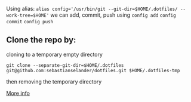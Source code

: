 Using alias: `alias config='/usr/bin/git --git-dir=$HOME/.dotfiles/ --work-tree=$HOME'`
we can add, commit, push using `config add` `config commit` `config push`

## Clone the repo by:

cloning to a temporary empty directory

`git clone --separate-git-dir=$HOME/.dotfiles git@github.com:sebastianselander/dotfiles.git $HOME/.dotfiles-tmp`

then removing the temporary directory

[More info](https://news.ycombinator.com/item?id=11071754)
